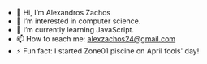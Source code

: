 - 👋 Hi, I’m Alexandros Zachos
- 👀 I’m interested in computer science.
- 🌱 I’m currently learning JavaScript.
- 📫 How to reach me: alexzachos24@gmail.com
- ⚡ Fun fact: I started Zone01 piscine on April fools' day!

<!---
alexzachos24/alexzachos24 is a ✨ special ✨ repository because its `README.md` (this file) appears on your GitHub profile.
You can click the Preview link to take a look at your changes.
--->
